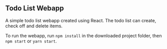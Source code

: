 ## Todo List Webapp

A simple todo list webapp created using React. The todo list can create, check off and delete items.

To run the webapp, run `npm install` in the downloaded project folder, then `npm start` or `yarn start`.
